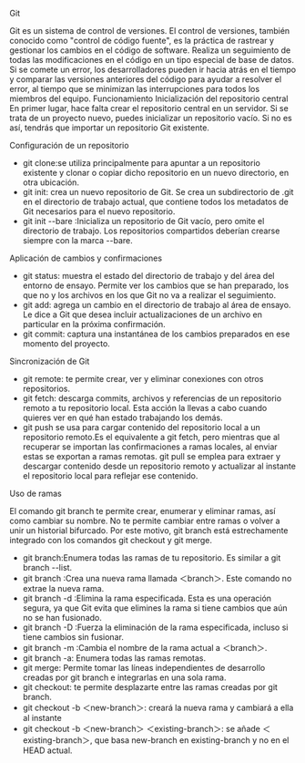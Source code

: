 Git 

Git es un sistema de control de versiones. El control de versiones, también conocido como "control de código fuente", es la práctica de rastrear y gestionar los cambios en el código de software.
Realiza un seguimiento de todas las modificaciones en el código en un tipo especial de base de datos. Si se comete un error, los desarrolladores pueden ir hacia atrás en el tiempo y comparar las versiones anteriores del código para ayudar a resolver el error, al tiempo que se minimizan las interrupciones para todos los miembros del equipo.
Funcionamiento
Inicialización del repositorio central
En primer lugar, hace falta crear el repositorio central en un servidor. Si se trata de un proyecto nuevo, puedes inicializar un repositorio vacío. Si no es así, tendrás que importar un repositorio Git existente.

Configuración de un repositorio
- git clone:se utiliza principalmente para apuntar a un repositorio existente y clonar o copiar dicho repositorio en un nuevo directorio, en otra ubicación.
- git init: crea un nuevo repositorio de Git. Se crea un subdirectorio de .git en el directorio de trabajo actual, que contiene todos los metadatos de Git necesarios para el nuevo repositorio.
- git init --bare <directory>:Inicializa un repositorio de Git vacío, pero omite el directorio de trabajo. Los repositorios compartidos deberían crearse siempre con la marca --bare.

Aplicación de cambios y confirmaciones
- git status: muestra el estado del directorio de trabajo y del área del entorno de ensayo. Permite ver los cambios que se han preparado, los que no y los archivos en los que Git no va a realizar el seguimiento.
- git add: agrega un cambio en el directorio de trabajo al área de ensayo. Le dice a Git que desea incluir actualizaciones de un archivo en particular en la próxima confirmación.
- git commit: captura una instantánea de los cambios preparados en ese momento del proyecto.

Sincronización de Git

- git remote: te permite crear, ver y eliminar conexiones con otros repositorios. 
- git fetch: descarga commits, archivos y referencias de un repositorio remoto a tu repositorio local. Esta acción la llevas a cabo cuando quieres ver en qué han estado trabajando los demás.
- git push se usa para cargar contenido del repositorio local a un repositorio remoto.Es el equivalente a git fetch, pero mientras que al recuperar se importan las confirmaciones a ramas locales, al enviar estas se exportan a ramas remotas.
git pull se emplea para extraer y descargar contenido desde un repositorio remoto y actualizar al instante el repositorio local para reflejar ese contenido.

Uso de ramas

El comando git branch te permite crear, enumerar y eliminar ramas, así como cambiar su nombre. No te permite cambiar entre ramas o volver a unir un historial bifurcado. Por este motivo, git branch está estrechamente integrado con los comandos git checkout y git merge.
- git branch:Enumera todas las ramas de tu repositorio. Es similar a git branch --list.
- git branch <branch>:Crea una nueva rama llamada ＜branch＞. Este comando no extrae la nueva rama.
- git branch -d <branch>:Elimina la rama especificada. Esta es una operación segura, ya que Git evita que elimines la rama si tiene cambios que aún no se han fusionado.
- git branch -D <branch>:Fuerza la eliminación de la rama especificada, incluso si tiene cambios sin fusionar.
- git branch -m <branch>:Cambia el nombre de la rama actual a ＜branch＞.
- git branch -a: Enumera todas las ramas remotas.
- git merge: Permite tomar las líneas independientes de desarrollo creadas por git branch e integrarlas en una sola rama.
- git checkout: te permite desplazarte entre las ramas creadas por git branch.
- git checkout -b ＜new-branch＞: creará la nueva rama y cambiará a ella al instante
- git checkout -b ＜new-branch＞ ＜existing-branch＞: se añade ＜existing-branch＞, que basa new-branch en existing-branch y no en el HEAD actual.
